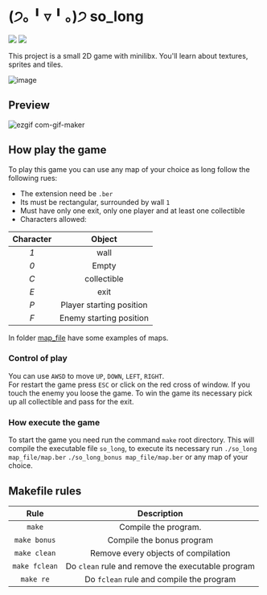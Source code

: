 # (੭｡╹▿╹｡)੭ so_long
![](https://img.shields.io/badge/Language-C-blue)
![](https://img.shields.io/badge/School-42-black)

This project is a small 2D game with minilibx. You'll learn about textures, sprites and tiles.

![image](https://user-images.githubusercontent.com/51353146/152220218-a4bda6e5-9f31-4fff-9816-95958ebfff07.png)

## Preview
![ezgif com-gif-maker](https://user-images.githubusercontent.com/51353146/152325175-0d3510c5-3b9e-47c1-a696-f9528e86f96e.gif)


## How play the game
To play this game you can use any map of your choice as long follow the following rues:

* The extension need be `.ber`
* Its must be rectangular, surrounded by wall `1`
* Must have only one exit, only one player and at least one collectible
* Characters allowed:

|  Character  |          Object          |
|:-----------:|:------------------------:|
|     *1*     | wall                     |
|     *0*     | Empty                    |
|     *C*     | collectible              |
|     *E*     | exit                     |
|     *P*     | Player starting position |
|     *F*     | Enemy starting position  |

In folder [map_file](map_file) have some examples of maps.

### Control of play
You can use `AWSD` to move `UP`, `DOWN`, `LEFT`, `RIGHT`.  
For restart the game press `ESC` or click on the red cross of window.
If you touch the enemy you loose the game.
To win the game its necessary pick up all collectible and pass for the exit.

### How execute the game
To start the game you need run the command `make` root directory.
This will compile the executable file `so_long`, to execute its necessary run `./so_long map_file/map.ber` `./so_long_bonus map_file/map.ber` or any map of your choice.

## Makefile rules

| Rule         |                 Description                             |
|:------------:|:-------------------------------------------------------:|
| `make`       | Compile the program.                                    |
| `make bonus` | Compile the bonus program                               |
| `make clean` | Remove every objects of compilation                     |
| `make fclean`| Do `clean` rule and remove the executable program       |
| `make re`    | Do `fclean` rule and compile the program                |
